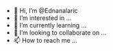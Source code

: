 - 👋 Hi, I’m @Ednanalaric
- 👀 I’m interested in ...
- 🌱 I’m currently learning ...
- 💞️ I’m looking to collaborate on ...
- 📫 How to reach me ...

<!---
Ednanalaric/Ednanalaric is a ✨ special ✨ repository because its `README.md` (this file) appears on your GitHub profile.
You can click the Preview link to take a look at your changes.
--->
